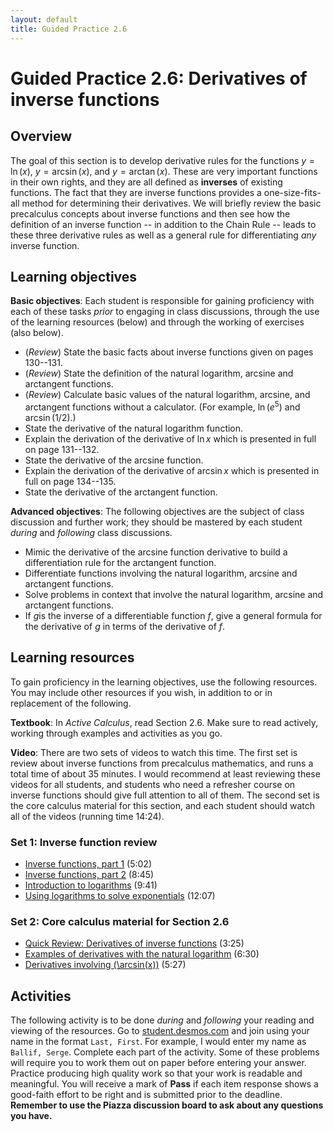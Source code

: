 ```yaml
---
layout: default
title: Guided Practice 2.6
---
```


# Guided Practice 2.6: Derivatives of inverse functions

## Overview

The goal of this section is to develop derivative rules for the functions $y = \ln(x)$, $y = \arcsin(x)$, and $y = \arctan(x)$. These are very important functions in their own rights, and they are all defined as **inverses** of existing functions. The fact that they are inverse functions provides a one-size-fits-all method for determining their derivatives. We will briefly review the basic precalculus concepts about inverse functions and then see how the definition of an inverse function -- in addition to the Chain Rule -- leads to these three derivative rules as well as a general rule for differentiating *any* inverse function.


## Learning objectives

__Basic objectives__: Each student is responsible for gaining proficiency with each of these tasks _prior_ to engaging in class discussions, through the use of the learning resources (below) and through the working of exercises (also below).

- (*Review*) State the basic facts about inverse functions given on pages 130--131.
- (*Review*) State the definition of the natural logarithm, arcsine and arctangent functions.
- (*Review*) Calculate basic values of the natural logarithm, arcsine, and arctangent functions without a calculator. (For example, $\ln(e^5)$ and $\arcsin (1/2)$.)
- State the derivative of the natural logarithm function.
- Explain the derivation of the derivative of $\ln x$ which is presented in full on page 131--132.
- State the derivative of the arcsine function.
- Explain the derivation of the derivative of $\arcsin x$ which is presented in full on page 134--135.
- State the derivative of the arctangent function.

__Advanced objectives__: The following objectives are the subject of class discussion and further work; they should be mastered by each student _during_ and _following_ class discussions.

- Mimic the derivative of the arcsine function derivative to build a differentiation rule for the arctangent function.
- Differentiate functions involving the natural logarithm, arcsine and arctangent functions.
- Solve problems in context that involve the natural logarithm, arcsine and arctangent functions.
- If $g$is the inverse of a differentiable function $f$,  give a general formula for the derivative of $g$ in terms of the derivative of $f$.

## Learning resources

To gain proficiency in the learning objectives, use the following resources. You may include other resources if you wish, in addition to or in replacement of the following.

__Textbook__: In _Active Calculus_, read Section 2.6. Make sure to read actively, working through examples and activities as you go.

__Video__: There are two sets of videos to watch this time. The first set is review about inverse functions from precalculus mathematics, and runs a total time of about 35 minutes. I would recommend at least reviewing these videos for all students, and students who need a refresher course on inverse functions should give full attention to all of them. The second set is the core calculus material for this section, and each student should watch all of the videos (running time 14:24).

### Set 1: Inverse function review

- [Inverse functions, part 1](http://www.youtube.com/watch?v=tf-R8T2oyr4) (5:02)
- [Inverse functions, part 2](http://www.youtube.com/watch?v=KUmWVQc999g) (8:45)
- [Introduction to logarithms](http://www.youtube.com/watch?v=hWw_YQ21xU8) (9:41)
- [Using logarithms to solve exponentials](http://www.youtube.com/watch?v=YbSOUE2Xdpw) (12:07)

### Set 2: Core calculus material for Section 2.6

- [Quick Review: Derivatives of inverse functions](http://www.youtube.com/watch?v=chdkxtt8XQo) (3:25)
- [Examples of derivatives with the natural logarithm](http://www.youtube.com/watch?v=jhBhSerqbyU) (6:30)
- [Derivatives involving \(\arcsin(x)\)](http://www.youtube.com/watch?v=pEEQNdttZsw) (5:27)


## Activities

The following activity is to be done _during_ and _following_ your reading and viewing of the resources. Go to [student.desmos.com](https://student.desmos.com/?prepopulateCode=TB3G6X) and join using your name in the format `Last, First`. For example, I would enter my name as `Ballif, Serge`. Complete each part of the activity. Some of these problems will require you to work them out on paper before entering your answer. Practice producing high quality work so that your work is readable and meaningful. You will receive a mark of __Pass__ if each item response shows a good-faith effort to be right and is submitted prior to the deadline. __Remember to use the Piazza discussion board to ask about any questions you have.__
